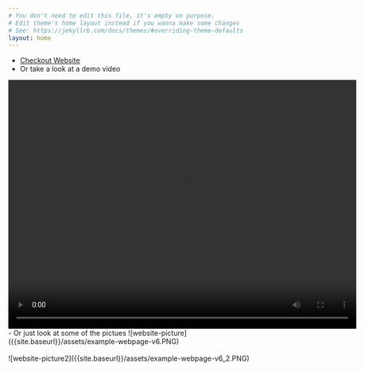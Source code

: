 ```yaml
---
# You don't need to edit this file, it's empty on purpose.
# Edit theme's home layout instead if you wanna make some changes
# See: https://jekyllrb.com/docs/themes/#overriding-theme-defaults
layout: home
---
```


- <a href="https://radiant-tor-61008.herokuapp.com">Checkout Website</a>
- Or take a look at a demo video
<video width="700" height="500" controls>
  <source src="{{ site.baseurl}}/assets/webpage-demonstration.mp4" type="video/mp4">
  Your browser does not support the video tag.
</video>
<br>
- Or just look at some of the pictues
![website-picture]({{site.baseurl}}/assets/example-webpage-v6.PNG)
<br><br>
![website-picture2]({{site.baseurl}}/assets/example-webpage-v6_2.PNG)